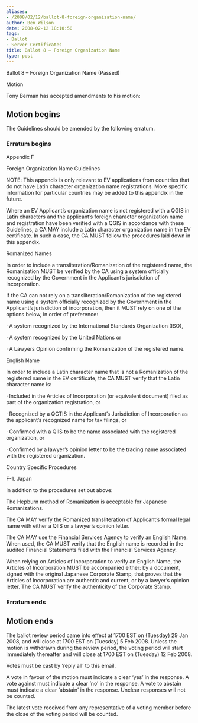 ```yaml
---
aliases:
- /2008/02/12/ballot-8-foreign-organization-name/
author: Ben Wilson
date: 2008-02-12 18:10:50
tags:
- Ballot
- Server Certificates
title: Ballot 8 – Foreign Organization Name
type: post
---
```


Ballot 8 – Foreign Organization Name (Passed)

Motion

Tony Berman has accepted amendments to his motion:

## Motion begins

The Guidelines should be amended by the following erratum.

### Erratum begins

Appendix F

Foreign Organization Name Guidelines

NOTE: This appendix is only relevant to EV applications from countries that do not have Latin character organization name registrations. More specific information for particular countries may be added to this appendix in the future.

Where an EV Applicant’s organization name is not registered with a QGIS in Latin characters and the applicant’s foreign character organization name and registration have been verified with a QGIS in accordance with these Guidelines, a CA MAY include a Latin character organization name in the EV certificate. In such a case, the CA MUST follow the procedures laid down in this appendix.

Romanized Names

In order to include a transliteration/Romanization of the registered name, the Romanization MUST be verified by the CA using a system officially recognized by the Government in the Applicant’s jurisdiction of incorporation.

If the CA can not rely on a transliteration/Romanization of the registered name using a system officially recognized by the Government in the Applicant’s jurisdiction of incorporation, then it MUST rely on one of the options below, in order of preference:

· A system recognized by the International Standards Organization (ISO),

· A system recognized by the United Nations or

· A Lawyers Opinion confirming the Romanization of the registered name.

English Name

In order to include a Latin character name that is not a Romanization of the registered name in the EV certificate, the CA MUST verify that the Latin character name is:

· Included in the Articles of Incorporation (or equivalent document) filed as part of the organization registration, or

· Recognized by a QGTIS in the Applicant’s Jurisdiction of Incorporation as the applicant’s recognized name for tax filings, or

· Confirmed with a QIIS to be the name associated with the registered organization, or

· Confirmed by a lawyer’s opinion letter to be the trading name associated with the registered organization.

Country Specific Procedures

F-1. Japan

In addition to the procedures set out above:

The Hepburn method of Romanization is acceptable for Japanese Romanizations.

The CA MAY verify the Romanized transliteration of Applicant’s formal legal name with either a QIIS or a lawyer’s opinion letter.

The CA MAY use the Financial Services Agency to verify an English Name. When used, the CA MUST verify that the English name is recorded in the audited Financial Statements filed with the Financial Services Agency.

When relying on Articles of Incorporation to verify an English Name, the Articles of Incorporation MUST be accompanied either: by a document, signed with the original Japanese Corporate Stamp, that proves that the Articles of Incorporation are authentic and current, or by a lawyer’s opinion letter. The CA MUST verify the authenticity of the Corporate Stamp.

### Erratum ends

## Motion ends

The ballot review period came into effect at 1700 EST on (Tuesday) 29 Jan 2008, and will close at 1700 EST on (Tuesday) 5 Feb 2008. Unless the motion is withdrawn during the review period, the voting period will start immediately thereafter and will close at 1700 EST on (Tuesday) 12 Feb 2008.

Votes must be cast by ‘reply all’ to this email.

A vote in favour of the motion must indicate a clear ‘yes’ in the response. A vote against must indicate a clear ‘no’ in the response. A vote to abstain must indicate a clear ‘abstain’ in the response. Unclear responses will not be counted.

The latest vote received from any representative of a voting member before the close of the voting period will be counted.